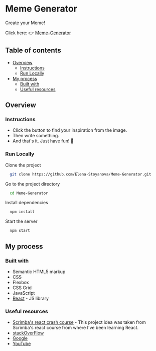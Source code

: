 # Meme Generator

Create your Meme!

Click here: 👉  [Meme-Generator](https://elena-meme-generator.netlify.app/)

## Table of contents

- [Overview](#overview)
  - [Instructions](#instructions)
  - [Run Locally](#RunLocally)
- [My process](#my-process)
  - [Built with](#built-with)
  - [Useful resources](#useful-resources)

## Overview

### Instructions

- Click the button to find your inspiration from the image.
- Then write something.
- And that's it. Just have fun! 🤪

### Run Locally

Clone the project

```bash
  git clone https://github.com/Elena-Stoyanova/Meme-Generator.git
```

Go to the project directory

```bash
  cd Meme-Generator
```

Install dependencies

```bash
  npm install
```

Start the server

```bash
  npm start
```

## My process

### Built with

- Semantic HTML5 markup
- CSS
- Flexbox
- CSS Grid
- JavaScript
- [React](https://reactjs.org/) - JS library

### Useful resources

- [Scrimba's react crash course](https://scrimba.com/learn/learnreact) - This project idea was taken from Scrimba's react course from where I've been learning React.
- [stackOverFlow](https://stackoverflow.com/)
- [Google](https://google.com)
- [YouTube](https://www.youtube.com/)
